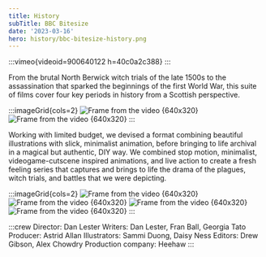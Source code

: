 ```yaml
---
title: History
subTitle: BBC Bitesize
date: '2023-03-16'
hero: history/bbc-bitesize-history.png
---
```


:::vimeo{videoid=900640122 h=40c0a2c388}
:::

From the brutal North Berwick witch trials of the late 1500s to the assassination that sparked the beginnings of the first World War, this suite of films cover four key periods in history from a Scottish perspective.

:::imageGrid{cols=2}
![Frame from the video {640x320}](/static/images/history/frame_4481.jpg)
![Frame from the video {640x320}](/static/images/history/frame_3623.jpg '')
:::

Working with limited budget, we devised a format combining beautiful illustrations with slick, minimalist animation, before bringing to life archival in a magical but authentic, DIY way. We combined stop motion, minimalist, videogame-cutscene inspired animations, and live action to create a fresh feeling series that captures and brings to life the drama of the plagues, witch trials, and battles that we were depicting.


:::imageGrid{cols=2}
![Frame from the video {640x320}](/static/images/history/frame_661.jpg '')
![Frame from the video {640x320}](/static/images/history/frame_4056.jpg '')
![Frame from the video {640x320}](/static/images/history/frame_2789.jpg '')
![Frame from the video {640x320}](/static/images/history/frame_3348.jpg '')
:::

:::crew
Director: Dan Lester
Writers: Dan Lester, Fran Ball, Georgia Tato
Producer: Astrid Allan
Illustrators: Sammi Duong, Daisy Ness
Editors: Drew Gibson, Alex Chowdry
Production company: Heehaw
:::